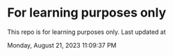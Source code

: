 # For learning purposes only
This repo is for learning purposes only.
Last updated at

Monday, August 21, 2023 11:09:37 PM

